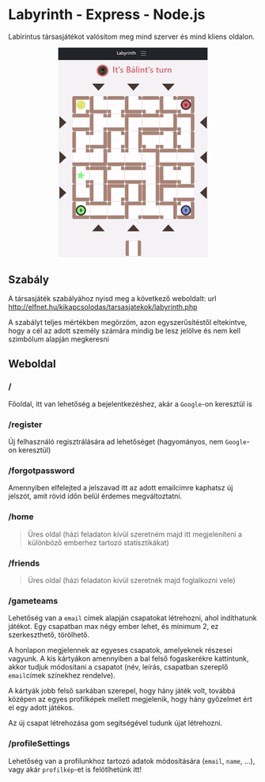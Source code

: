 # Labyrinth - Express - Node.js
Labirintus társasjátékot valósítom meg mind szerver és mind kliens oldalon.
<p align="center">
    <img src="example.gif" style="max-width: 60%"/>
</p>

## Szabály
A társasjáték szabályához nyisd meg a következő weboldalt:
url http://elfnet.hu/kikapcsolodas/tarsasjatekok/labyrinth.php

A szabályt teljes mértékben megörzöm, azon egyszerűsítéstől eltekintve, hogy a cél az adott személy számára mindig be 
lesz jelölve és nem kell szimbólum alapján megkeresni

## Weboldal
### /
Főoldal, itt van lehetőség a bejelentkezéshez, akár a `Google`-on keresztül is

### /register
Új felhasználó regisztrálására ad lehetőséget (hagyományos, nem `Google`-on keresztül)

### /forgotpassword
Amennyiben elfelejted a jelszavad itt az adott emailcímre kaphatsz új jelszót,
amit rövid időn belül érdemes megváltoztatni.

### /home
>Üres oldal (házi feladaton kívül szeretném majd itt megjeleníteni a különböző emberhez tartozó statisztikákat)

### /friends
>Üres oldal (házi feladaton kívül szeretnék majd foglalkozni vele)

### /gameteams
Lehetőség van a `email` címek alapján csapatokat létrehozni, ahol indíthatunk játékot. Egy csapatban max négy ember lehet, és minimum 2, ez szerkeszthető, törölhető.

A honlapon megjelennek az egyeses csapatok, amelyeknek részesei vagyunk. A kis kártyákon amennyiben a bal felső fogaskerékre kattintunk,
akkor tudjuk módosítani a csapatot (név, leírás, csapatban szereplő `email`címek színekhez rendelve).

A kártyák jobb felső sarkában szerepel, hogy hány játék volt, továbbá középen az egyes profilképek mellett megjelenik, hogy hány győzelmet ért el egy adott játékos.

Az új csapat létrehozása gom segítségével tudunk újat létrehozni.

### /profileSettings
Lehetőség van a profilunkhoz tartozó adatok módosítására (`email`, `name`, ...), vagy akár `profilkép`-et is felötlhetünk itt!

